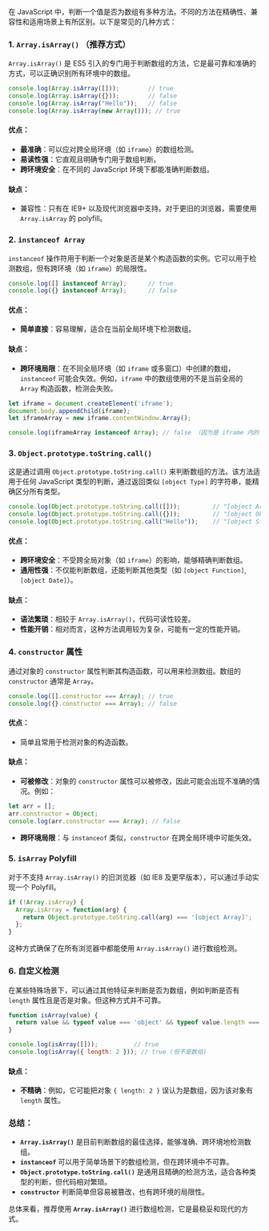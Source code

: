 在 JavaScript 中，判断一个值是否为数组有多种方法。不同的方法在精确性、兼容性和适用场景上有所区别。以下是常见的几种方式：

### 1. **`Array.isArray()`** （推荐方式）
`Array.isArray()` 是 ES5 引入的专门用于判断数组的方法，它是最可靠和准确的方式，可以正确识别所有环境中的数组。

```javascript
console.log(Array.isArray([]));        // true
console.log(Array.isArray({}));        // false
console.log(Array.isArray("Hello"));   // false
console.log(Array.isArray(new Array())); // true
```

#### 优点：
- **最准确**：可以应对跨全局环境（如 `iframe`）的数组检测。
- **易读性强**：它直观且明确专门用于数组判断。
- **跨环境安全**：在不同的 JavaScript 环境下都能准确判断数组。

#### 缺点：
- 兼容性：只有在 IE9+ 以及现代浏览器中支持。对于更旧的浏览器，需要使用 `Array.isArray` 的 polyfill。

### 2. **`instanceof Array`**
`instanceof` 操作符用于判断一个对象是否是某个构造函数的实例。它可以用于检测数组，但有跨环境（如 `iframe`）的局限性。

```javascript
console.log([] instanceof Array);      // true
console.log({} instanceof Array);      // false
```

#### 优点：
- **简单直接**：容易理解，适合在当前全局环境下检测数组。

#### 缺点：
- **跨环境局限**：在不同全局环境（如 `iframe` 或多窗口）中创建的数组，`instanceof` 可能会失效。例如，`iframe` 中的数组使用的不是当前全局的 `Array` 构造函数，检测会失败。

```javascript
let iframe = document.createElement('iframe');
document.body.appendChild(iframe);
let iframeArray = new iframe.contentWindow.Array();

console.log(iframeArray instanceof Array); // false （因为是 iframe 内的 Array）
```

### 3. **`Object.prototype.toString.call()`**
这是通过调用 `Object.prototype.toString.call()` 来判断数组的方法。该方法适用于任何 JavaScript 类型的判断，通过返回类似 `[object Type]` 的字符串，能精确区分所有类型。

```javascript
console.log(Object.prototype.toString.call([]));         // "[object Array]"
console.log(Object.prototype.toString.call({}));         // "[object Object]"
console.log(Object.prototype.toString.call("Hello"));    // "[object String]"
```

#### 优点：
- **跨环境安全**：不受跨全局对象（如 `iframe`）的影响，能够精确判断数组。
- **通用性强**：不仅能判断数组，还能判断其他类型（如 `[object Function]`, `[object Date]`）。

#### 缺点：
- **语法繁琐**：相较于 `Array.isArray()`，代码可读性较差。
- **性能开销**：相对而言，这种方法调用较为复杂，可能有一定的性能开销。

### 4. **`constructor` 属性**
通过对象的 `constructor` 属性判断其构造函数，可以用来检测数组。数组的 `constructor` 通常是 `Array`。

```javascript
console.log([].constructor === Array); // true
console.log({}.constructor === Array); // false
```

#### 优点：
- 简单且常用于检测对象的构造函数。

#### 缺点：
- **可被修改**：对象的 `constructor` 属性可以被修改，因此可能会出现不准确的情况。例如：

```javascript
let arr = [];
arr.constructor = Object;
console.log(arr.constructor === Array); // false
```

- **跨环境局限**：与 `instanceof` 类似，`constructor` 在跨全局环境中可能失效。

### 5. **`isArray` Polyfill**
对于不支持 `Array.isArray()` 的旧浏览器（如 IE8 及更早版本），可以通过手动实现一个 Polyfill。

```javascript
if (!Array.isArray) {
  Array.isArray = function(arg) {
    return Object.prototype.toString.call(arg) === '[object Array]';
  };
}
```

这种方式确保了在所有浏览器中都能使用 `Array.isArray()` 进行数组检测。

### 6. **自定义检测**
在某些特殊场景下，可以通过其他特征来判断是否为数组，例如判断是否有 `length` 属性且是否是对象。但这种方式并不可靠。

```javascript
function isArray(value) {
  return value && typeof value === 'object' && typeof value.length === 'number' && value.length >= 0;
}

console.log(isArray([]));          // true
console.log(isArray({ length: 2 })); // true (但不是数组)
```

#### 缺点：
- **不精确**：例如，它可能把对象 `{ length: 2 }` 误认为是数组，因为该对象有 `length` 属性。

### 总结：
- **`Array.isArray()`** 是目前判断数组的最佳选择，能够准确、跨环境地检测数组。
- **`instanceof`** 可以用于简单场景下的数组检测，但在跨环境中不可靠。
- **`Object.prototype.toString.call()`** 是通用且精确的检测方法，适合各种类型的判断，但代码相对繁琐。
- **`constructor`** 判断简单但容易被篡改，也有跨环境的局限性。

总体来看，推荐使用 **`Array.isArray()`** 进行数组检测，它是最稳妥和现代的方式。